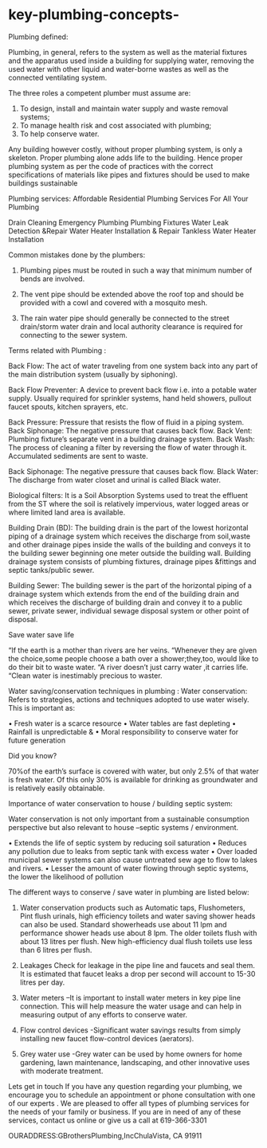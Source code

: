 # key-plumbing-concepts-











Plumbing defined:

Plumbing, in general, refers to the system as well as the material fixtures and the apparatus used inside a building for supplying water, removing the used water with other liquid and water-borne wastes as well as the connected ventilating system.

The three roles a competent plumber must assume are:
1. To design, install and maintain water supply and waste removal systems; 
2. To manage health risk and cost associated with plumbing; 
3. To help conserve water.
 
Any building however costly, without     proper plumbing system, is only a skeleton. Proper plumbing alone adds life to the building. Hence proper plumbing system as per the code of practices with the correct specifications of materials like pipes and fixtures should be used to make buildings sustainable






Plumbing services:
Affordable Residential  Plumbing Services For All Your Plumbing 

Drain Cleaning
Emergency Plumbing
Plumbing Fixtures
Water Leak Detection &Repair 
Water Heater Installation & Repair
Tankless Water Heater Installation




Common mistakes done by the plumbers: 


1. Plumbing pipes must be routed in such a way that minimum   number of bends are involved.


2. The vent pipe should be extended above the roof top and should be provided with a cowl and covered with a mosquito mesh.

1. The rain water pipe should generally be connected to the street drain/storm water drain and local authority clearance is required for connecting to the sewer system.

Terms related with Plumbing :

Back Flow: The act of water traveling from one system back into any part of the main distribution system (usually by siphoning).

Back Flow Preventer: A device to prevent back flow i.e. into a potable water supply. Usually required for sprinkler systems, hand held showers, pullout faucet spouts, kitchen sprayers, etc.

Back Pressure: Pressure that resists the flow of fluid in a piping system. Back Siphonage: The negative pressure that causes back flow. Back Vent: Plumbing fixture’s separate vent in a building drainage system. Back Wash: The process of cleaning a filter by reversing the flow of water through it. Accumulated sediments are sent to waste.

Back Siphonage: The negative pressure that causes back flow. Black Water: The discharge from water closet and urinal is called Black water.

Biological filters: It is a Soil Absorption Systems used to treat the effluent from the ST where the soil is relatively impervious, water logged areas or where limited land area is available.

Building Drain (BD): The building drain is the part of the lowest horizontal piping of a drainage system which receives the discharge from soil,waste and other drainage pipes inside the walls of the building and conveys it to the building sewer beginning one meter outside the building wall. Building drainage system consists of plumbing fixtures, drainage pipes &fittings and septic tanks/public sewer.

Building Sewer: The building sewer is the part of the horizontal piping of a drainage system which extends from the end of the building drain and which receives the discharge of building drain and convey it to a public sewer, private sewer, individual sewage disposal system or other point of disposal.

                

  Save water save life

“If the earth is a mother than rivers are her veins.
“Whenever they are given the choice,some people choose a bath over a shower;they,too, would like to do their bit to waste water.
“A river doesn’t just carry water ,it carries life.
“Clean water is inestimably precious to waster.




Water saving/conservation techniques in plumbing :
Water conservation: Refers to strategies, actions and techniques adopted to use water wisely. This is important as:

• Fresh water is a scarce resource
• Water tables are fast depleting
• Rainfall is unpredictable &
• Moral responsibility to conserve water for future generation

Did you know?


70%of the earth’s surface is covered with water, but only 2.5% of that water is fresh water. Of this only 30% is available for drinking as groundwater and is relatively easily obtainable.




Importance of water conservation to house / building septic system:

Water conservation is not only important from a sustainable consumption perspective but also relevant to house –septic systems / environment.

• Extends the life of septic system by reducing soil saturation
• Reduces any pollution due to leaks from septic tank with excess water
• Over loaded municipal sewer systems can also cause untreated sew age to flow to lakes and rivers.
• Lesser the amount of water flowing through septic systems, the lower the likelihood of pollution





The different ways to conserve / save water in plumbing are listed below:

1. Water conservation products such as Automatic taps, Flushometers, Pint flush urinals, high efficiency toilets and water saving shower heads can also be used. Standard showerheads use about 11 lpm and performance shower heads use about 8 lpm. The older toilets flush with about 13 litres per flush. New high-efficiency dual flush toilets use less than 6 litres per flush.

2. Leakages Check for leakage in the pipe line and faucets and seal them. It is estimated that faucet leaks a drop per second will account to 15-30 litres per day.

3. Water meters –It is important to install water meters in key pipe line connection. This will help measure the water usage and can help in measuring output of any efforts to conserve water.

4. Flow control devices -Significant water savings results from simply installing new faucet flow-control devices (aerators).

5. Grey water use -Grey water can be used by home owners for home gardening, lawn maintenance, landscaping, and other innovative uses with moderate treatment.

Lets get in touch
If you have any question regarding your plumbing, we encourage you to schedule an appointment or phone consultation with one of our experts . We are pleased to offer all types of plumbing services for the needs of your family or business. If you are in need of any of these services, contact us online or give us a call at 619-366-3301

OURADDRESS:GBrothersPlumbing,IncChulaVista, CA 91911
